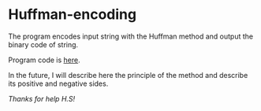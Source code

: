 # Huffman-encoding
The program encodes input string with the Huffman method and output the binary code of string.

Program code is [here](https://github.com/AlexNickrodef/huffman-encoding/blob/master/huffman/huffman.cpp).

In the future, I will describe here the principle of the method and describe its positive and negative sides.

*Thanks for help H.S!*
